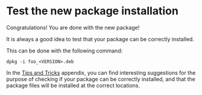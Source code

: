 # Test the new package installation

Congratulations! You are done with the new package!

It is always a good idea to test that your package can be correctly installed.

This can be done with the following command:
```
dpkg -i foo_<VERSION>.deb
```

In the [Tips and Tricks](Appendix_6.md) appendix, you can find interesting 
suggestions for the purpose of checking if your package can be correctly 
installed, and that the package files will be installed at the correct 
locations.
